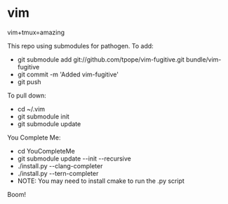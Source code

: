 # vim
vim+tmux=amazing

This repo using submodules for pathogen. To add:
* git submodule add git://github.com/tpope/vim-fugitive.git bundle/vim-fugitive
* git commit -m 'Added vim-fugitive'
* git push

To pull down:
* cd ~/.vim
* git submodule init
* git submodule update

You Complete Me:
* cd YouCompleteMe
* git submodule update --init --recursive
* ./install.py --clang-completer
* ./install.py --tern-completer
* NOTE: You may need to install cmake to run the .py script

Boom!
